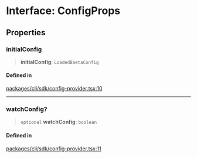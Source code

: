 # Interface: ConfigProps

## Properties

### initialConfig

> **initialConfig**: `LoadedBaetaConfig`

#### Defined in

[packages/cli/sdk/config-provider.tsx:10](https://github.com/andreisergiu98/baeta/blob/e352a1ec749c5b23df693f5f8373ac0b75347349/packages/cli/sdk/config-provider.tsx#L10)

***

### watchConfig?

> `optional` **watchConfig**: `boolean`

#### Defined in

[packages/cli/sdk/config-provider.tsx:11](https://github.com/andreisergiu98/baeta/blob/e352a1ec749c5b23df693f5f8373ac0b75347349/packages/cli/sdk/config-provider.tsx#L11)

